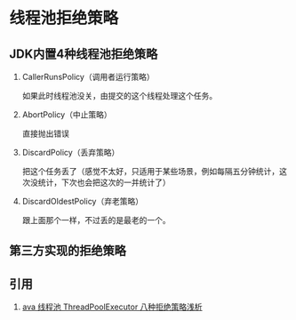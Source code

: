 # 线程池拒绝策略

## JDK内置4种线程池拒绝策略

1. CallerRunsPolicy（调用者运行策略）

   如果此时线程池没关，由提交的这个线程处理这个任务。
2. AbortPolicy（中止策略）

   直接抛出错误
3. DiscardPolicy（丢弃策略）

   把这个任务丢了（感觉不太好，只适用于某些场景，例如每隔五分钟统计，这次没统计，下次也会把这次的一并统计了）
4. DiscardOldestPolicy（弃老策略）

   跟上面那个一样，不过丢的是最老的一个。


## 第三方实现的拒绝策略

## 引用
1. [ava 线程池 ThreadPoolExecutor 八种拒绝策略浅析](https://mp.weixin.qq.com/s/xtrWyGO6gTAl94JLI3SRWg)